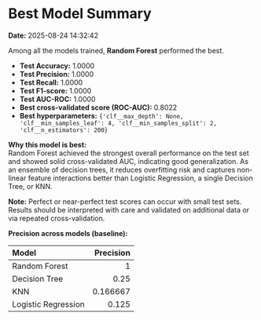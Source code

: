 # Best Model Summary

**Date:** 2025-08-24 14:32:42

Among all the models trained, **Random Forest** performed the best.

- **Test Accuracy:** 1.0000  
- **Test Precision:** 1.0000  
- **Test Recall:** 1.0000  
- **Test F1-score:** 1.0000  
- **Test AUC-ROC:** 1.0000  
- **Best cross-validated score (ROC-AUC):** 0.8022  
- **Best hyperparameters:** `{'clf__max_depth': None, 'clf__min_samples_leaf': 4, 'clf__min_samples_split': 2, 'clf__n_estimators': 200}`

**Why this model is best:**  
Random Forest achieved the strongest overall performance on the test set and showed solid cross-validated AUC, indicating good generalization. As an ensemble of decision trees, it reduces overfitting risk and captures non-linear feature interactions better than Logistic Regression, a single Decision Tree, or KNN.

**Note:** Perfect or near-perfect test scores can occur with small test sets. Results should be interpreted with care and validated on additional data or via repeated cross-validation.


**Precision across models (baseline):**

| Model               |   Precision |
|:--------------------|------------:|
| Random Forest       |    1        |
| Decision Tree       |    0.25     |
| KNN                 |    0.166667 |
| Logistic Regression |    0.125    |

